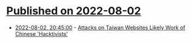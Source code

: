 # [Published on 2022-08-02](index.md)

* [2022-08-02, 20:45:00](https://it.slashdot.org/story/22/08/02/1817222/attacks-on-taiwan-websites-likely-work-of-chinese-hacktivists?utm_source=rss1.0mainlinkanon&utm_medium=feed) - [Attacks on Taiwan Websites Likely Work of Chinese 'Hacktivists'](https://it.slashdot.org/story/22/08/02/1817222/attacks-on-taiwan-websites-likely-work-of-chinese-hacktivists?utm_source=rss1.0mainlinkanon&utm_medium=feed)
